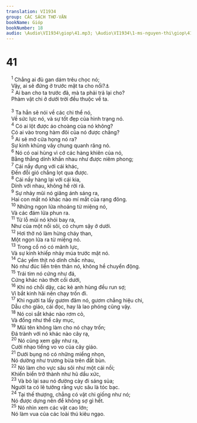 ```yaml
---
translation: VI1934
group: CÁC SÁCH THƠ-VĂN
bookName: Gióp 
bookNumber: 18
audio: \Audio\VI1934\giop\41.mp3; \Audio\VI1934\1-ms-nguyen-thi\giop\41.mp3
---
```


<div class="title"><h1>41</h1></div>
<span class="verse giop_41_1"> <sup>1</sup> Chẳng ai đủ gan dám trêu chọc nó; <br/> Vậy, ai sẽ đứng ở trước mặt ta cho nổi?<a data-toggle="tooltip" data-placement="bottom" title="Thi 74:14; 104:26; Es 27:1">⚓</a><br/></span>
<span class="verse giop_41_2"> <sup>2</sup> Ai ban cho ta trước đã, mà ta phải trả lại cho? <br/> Phàm vật chi ở dưới trời đều thuộc về ta. <br/> <br/></span>
<span class="verse giop_41_3"> <sup>3</sup> Ta hẳn sẽ nói về các chi thể nó, <br/> Về sức lực nó, và sự tốt đẹp của hình trạng nó. <br/></span>
<span class="verse giop_41_4"> <sup>4</sup> Có ai lột được áo choàng của nó không? <br/> Có ai vào trong hàm đôi của nó được chăng? <br/></span>
<span class="verse giop_41_5"> <sup>5</sup> Ai sẽ mở cửa họng nó ra? <br/> Sự kinh khủng vây chung quanh răng nó. <br/></span>
<span class="verse giop_41_6"> <sup>6</sup> Nó có oai hùng vì cớ các hàng khiên của nó, <br/> Bằng thẳng dính khắn nhau như được niêm phong; <br/></span>
<span class="verse giop_41_7"> <sup>7</sup> Cái nầy đụng với cái khác, <br/> Đến đỗi gió chẳng lọt qua được. <br/></span>
<span class="verse giop_41_8"> <sup>8</sup> Cái nầy hàng lại với cái kia, <br/> Dính với nhau, không hề rời rã. <br/></span>
<span class="verse giop_41_9"> <sup>9</sup> Sự nhảy mũi nó giăng ánh sáng ra, <br/> Hai con mắt nó khác nào mí mắt của rạng đông. <br/></span>
<span class="verse giop_41_10"> <sup>10</sup> Những ngọn lửa nhoáng từ miệng nó, <br/> Và các đám lửa phun ra. <br/></span>
<span class="verse giop_41_11"> <sup>11</sup> Từ lỗ mũi nó khói bay ra, <br/> Như của một nồi sôi, có chụm sậy ở dưới. <br/></span>
<span class="verse giop_41_12"> <sup>12</sup> Hơi thở nó làm hừng cháy than, <br/> Một ngọn lửa ra từ miệng nó. <br/></span>
<span class="verse giop_41_13"> <sup>13</sup> Trong cổ nó có mãnh lực, <br/> Và sự kinh khiếp nhảy múa trước mặt nó. <br/></span>
<span class="verse giop_41_14"> <sup>14</sup> Các yếm thịt nó dính chắc nhau, <br/> Nó như đúc liền trên thân nó, không hề chuyển động. <br/></span>
<span class="verse giop_41_15"> <sup>15</sup> Trái tim nó cứng như đá, <br/> Cứng khác nào thớt cối dưới, <br/></span>
<span class="verse giop_41_16"> <sup>16</sup> Khi nó chỗi dậy, các kẻ anh hùng đều run sợ; <br/> Vì bắt kinh hãi nên chạy trốn đi. <br/></span>
<span class="verse giop_41_17"> <sup>17</sup> Khi người ta lấy gươm đâm nó, gươm chẳng hiệu chi, <br/> Dẫu cho giáo, cái đọc, hay là lao phóng cũng vậy. <br/></span>
<span class="verse giop_41_18"> <sup>18</sup> Nó coi sắt khác nào rơm cỏ, <br/> Và đồng như thể cây mục, <br/></span>
<span class="verse giop_41_19"> <sup>19</sup> Mũi tên không làm cho nó chạy trốn; <br/> Đá trành với nó khác nào cây rạ, <br/></span>
<span class="verse giop_41_20"> <sup>20</sup> Nó cũng xem gậy như rạ, <br/> Cười nhạo tiếng vo vo của cây giáo. <br/></span>
<span class="verse giop_41_21"> <sup>21</sup> Dưới bụng nó có những miểng nhọn, <br/> Nó dường như trương bừa trên đất bùn. <br/></span>
<span class="verse giop_41_22"> <sup>22</sup> Nó làm cho vực sâu sôi như một cái nồi; <br/> Khiến biển trở thành như hũ dầu xức, <br/></span>
<span class="verse giop_41_23"> <sup>23</sup> Và bỏ lại sau nó đường cày đi sáng sủa; <br/> Người ta có lẽ tưởng rằng vực sâu là tóc bạc. <br/></span>
<span class="verse giop_41_24"> <sup>24</sup> Tại thế thượng, chẳng có vật chi giống như nó; <br/> Nó được dựng nên để không sợ gì hết. <br/></span>
<span class="verse giop_41_25"> <sup>25</sup> Nó nhìn xem các vật cao lớn; <br/> Nó làm vua của các loài thú kiêu ngạo. <br/></span>
